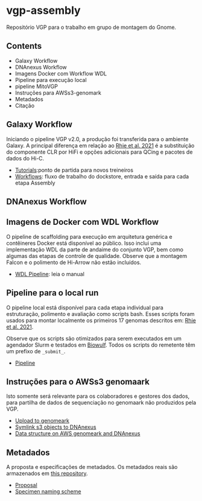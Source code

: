 # vgp-assembly
Repositório VGP para o trabalho em grupo de montagem do Gnome.

## Contents
* Galaxy Workflow
* DNAnexus Workflow
* Imagens Docker com Workflow WDL
* Pipeline para execução local
*  pipeline MitoVGP
* Instruções para AWSs3-genomark
* Metadados
* Citação

## Galaxy Workflow

Iniciando o pipeline VGP v2.0, a produção foi transferida para o ambiente Galaxy. A principal diferença em relação ao [Rhie et al. 2021](https://doi.org/10.1038/s41586-021-03451-0) é a substituição do componente CLR por HiFi e opções adicionais para QCing e pacotes de dados do Hi-C.
* [Tutorials](https://training.galaxyproject.org/training-material/topics/assembly/tutorials/vgp_genome_assembly/tutorial.html):ponto de partida para novos treineiros
* [Workflows](https://galaxyproject.org/projects/vgp/workflows/): fluxo de trabalho do dockstore, entrada e saída para cada etapa Assembly
 
## DNAnexus Workflow
 
## Imagens de Docker com WDL Workflow
 
O pipeline de scaffolding para execução em arquitetura genérica e contêineres Docker está disponível ao público. Isso inclui uma implementação WDL da parte de andaime do conjunto VGP, bem como algumas das etapas de controle de qualidade. Observe que a montagem Falcon e o polimento de Hi-Arrow não estão incluídos.
 
* [WDL Pipeline](https://github.com/VGP/vgp-assembly/blob/master/wdl_pipeline/WDL_Manual.md): leia o manual
 
 
## Pipeline para o local run
 
O pipeline local está disponível para cada etapa individual para estruturação, polimento e avaliação como scripts bash. Esses scripts foram usados para montar localmente os primeiros 17 genomas descritos em: [Rhie et al. 2021](https://doi.org/10.1038/s41586-021-03451-0).
 
Observe que os scripts são otimizados para serem executados em um agendador Slurm e testados em [Biowulf](https://hpc.nih.gov/). Todos os scripts do remetente têm um prefixo de `_submit_`.
 
* [Pipeline](https://github.com/VGP/vgp-assembly/tree/master/pipeline)
 
## Instruções para o AWSs3 genomaark
 
Isto somente será relevante para os colaboradores e gestores dos dados, para partilha de dados de sequenciação no genomaark não produzidos pela VGP.
* [Upload to genomeark](https://github.com/VGP/vgp-assembly/tree/master/aws_upload)
* [Symlink s3 objects to DNAnexus](https://github.com/VGP/vgp-assembly/tree/master/AWS_bucket)
* [Data structure on AWS genomeark and DNAnexus](https://github.com/VGP/vgp-assembly/blob/master/DNAnexus_and_AWS_data_structure.md)
 
 
## Metadados
 
A proposta e especificações de metadados. Os metadados reais são armazenados em [this repository](https://github.com/VGP/vgp-metadata).
* [Proposal](https://github.com/VGP/vgp-assembly/tree/master/metadata_proposal)
* [Specimen naming scheme](https://github.com/VGP/vgp-assembly/blob/master/VGP_specimen_naming_scheme.md)
 


